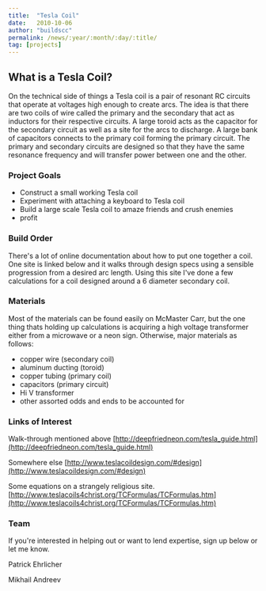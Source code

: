```yaml
---
title:  "Tesla Coil"
date:   2010-10-06
author: "buildscc"
permalink: /news/:year/:month/:day/:title/
tag: [projects]
---
```


## What is a Tesla Coil?

On the technical side of things a Tesla coil is a pair of resonant RC circuits that operate at voltages high enough to create arcs. The idea is that there are two coils of wire called the primary and the secondary that act as inductors for their respective circuits. A large toroid acts as the capacitor for the secondary circuit as well as a site for the arcs to discharge. A large bank of capacitors connects to the primary coil forming the primary circuit. The primary and secondary circuits are designed so that they have the same resonance frequency and will transfer power between one and the other.

### Project Goals

- Construct a small working Tesla coil
- Experiment with attaching a keyboard to Tesla coil
- Build a large scale Tesla coil to amaze friends and crush enemies
- profit

### Build Order

There's a lot of online documentation about how to put one together a coil. One site is linked below and it walks through design specs using a sensible progression from a desired arc length. Using this site I've done a few calculations for a coil designed around a 6 diameter secondary coil.

### Materials

Most of the materials can be found easily on McMaster Carr, but the one thing thats holding up calculations is acquiring a high voltage transformer either from a microwave or a neon sign. Otherwise, major materials as follows:

- copper wire (secondary coil)
- aluminum ducting (toroid)
- copper tubing (primary coil)
- capacitors (primary circuit)
- Hi V transformer
- other assorted odds and ends to be accounted for

### Links of Interest

Walk-through mentioned above 
[http://deepfriedneon.com/tesla_guide.html](http://deepfriedneon.com/tesla_guide.html)

Somewhere else 
[http://www.teslacoildesign.com/#design](http://www.teslacoildesign.com/#design)

Some equations on a strangely religious site.
[http://www.teslacoils4christ.org/TCFormulas/TCFormulas.htm](http://www.teslacoils4christ.org/TCFormulas/TCFormulas.htm)

### Team

If you're interested in helping out or want to lend expertise, sign up below or let me know.

Patrick Ehrlicher

Mikhail Andreev